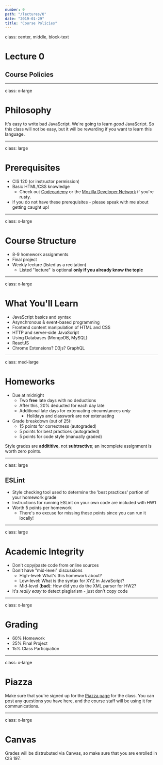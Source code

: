```yaml
---
number: 0
path: "/lectures/0"
date: "2019-01-29"
title: "Course Policies"
---
```


class: center, middle, block-text

# Lecture 0
## Course Policies

---

class: x-large

# Philosophy

It's easy to write bad JavaScript. We're going to learn *good* JavaScript. So this class will not be easy, but it will be rewarding if you want to learn this language.

---

class: large

# Prerequisites

* CIS 120 (or instructor permission)
* Basic HTML/CSS knowledge
  * Check out [Codecademy](http://www.codecademy.com/) or the [Mozilla Developer Network](https://developer.mozilla.org/en-US/) if you're rusty.
* If you do not have these prerequisites - please speak with me about getting caught up!

---

class: x-large

# Course Structure

* 8-9 homework assignments
* Final project
* Weekly lecture (listed as a recitation)
  * Listed "lecture" is optional **only if you already know the topic**

---

class: x-large

# What You'll Learn

* JavaScript basics and syntax
* Asynchronous & event-based programming
* Frontend content manipulation of HTML and CSS
* HTTP and server-side JavaScript
* Using Databases (MongoDB, MySQL)
* ReactJS
* Chrome Extensions? D3js? GraphQL

---

class: med-large

# Homeworks
* Due at midnight
  * Two **free** late days with no deductions
  * After this, 20% deducted for each day late
  * Additional late days for extenuating circumstances *only*
    * Holidays and classwork are *not* extenuating
* Grade breakdown (out of 25):
  * 15 points for correctness (autograded)
  * 5 points for best practices (autograded)
  * 5 points for code style (manually graded)

Style grades are **addititive**, not **subtractive**; an incomplete assignment is worth zero points.

---

class: large

## ESLint

* Style checking tool used to determine the 'best practices' portion of your homework grade
* Instructions for running ESLint on your own code are included with HW1
* Worth 5 points per homework
  * There's no excuse for missing these points since you can run it locally!

---

class: large

# Academic Integrity

* Don't copy/paste code from online sources
* Don't have "mid-level" discussions
  * High-level: What's this homework about?
  * Low-level: What is the syntax for XYZ in JavaScript?
  * Mid-level (**bad**): How did you do the XML parser for HW2?
* It's *really easy* to detect plagiarism - just don't copy code

---

class: x-large

# Grading

* 60% Homework
* 25% Final Project
* 15% Class Participation

---

class: x-large

# Piazza

Make sure that you're signed up for the [Piazza page](https://www.piazza.com/upenn/spring2019/cis197) for the class. You can post any questions you have here, and the course staff will be using it for communications.

---

class: x-large

# Canvas

Grades will be distrubuted via Canvas, so make sure that you are enrolled in CIS 197.
